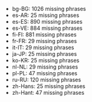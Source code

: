 - bg-BG: 1026 missing phrases
- es-AR: 25 missing phrases
- es-ES: 890 missing phrases
- es-VE: 884 missing phrases
- fi-FI: 881 missing phrases
- fr-FR: 29 missing phrases
- it-IT: 29 missing phrases
- ja-JP: 25 missing phrases
- ko-KR: 25 missing phrases
- nl-NL: 29 missing phrases
- pl-PL: 47 missing phrases
- ru-RU: 120 missing phrases
- zh-Hans: 25 missing phrases
- zh-Hant: 47 missing phrases
